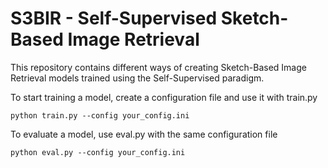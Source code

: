 # S3BIR - Self-Supervised Sketch-Based Image Retrieval

This repository contains different ways of creating Sketch-Based Image Retrieval models trained using the Self-Supervised paradigm.

To start training a model, create a configuration file and use it with train.py

``python train.py --config your_config.ini``

To evaluate a model, use eval.py with the same configuration file

``python eval.py --config your_config.ini``
